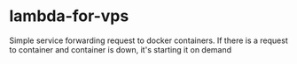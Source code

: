 # lambda-for-vps
Simple service forwarding request to docker containers. If there is a request to container and container is down, it's starting it on demand

